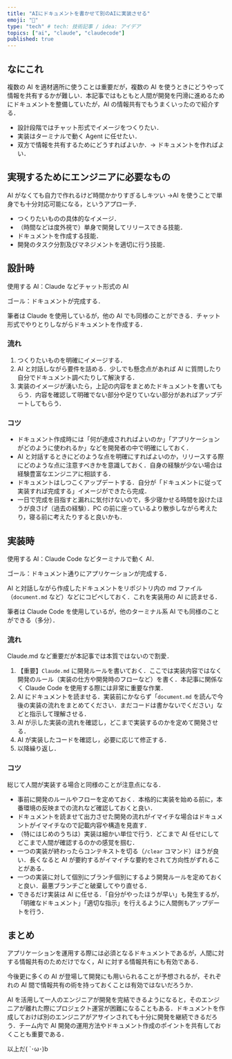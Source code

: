 ```yaml
---
title: "AIにドキュメントを書かせて別のAIに実装させる"
emoji: "📜"
type: "tech" # tech: 技術記事 / idea: アイデア
topics: ["ai", "claude", "claudecode"]
published: true
---
```


## なにこれ

複数の AI を適材適所に使うことは重要だが，複数の AI を使うときにどうやって情報を共有するかが難しい．本記事ではもともと人間が開発を円滑に進めるためにドキュメントを整備していたが，AI の情報共有でもうまくいったので紹介する．

- 設計段階ではチャット形式でイメージをつくりたい．
- 実装はターミナルで動く Agent に任せたい．
- 双方で情報を共有するためにどうすればよいか．→ ドキュメントを作ればよい．

## 実現するためにエンジニアに必要なもの

AI がなくても自力で作れるけど時間かかりすぎるしキツい →AI を使うことで単身でも十分対応可能になる，というアプローチ．

- つくりたいものの具体的なイメージ．
- （時間などは度外視で）単身で開発してリリースできる技能．
- ドキュメントを作成する技能．
- 開発のタスク分割及びマネジメントを適切に行う技能．

## 設計時

使用する AI：Claude などチャット形式の AI

ゴール：ドキュメントが完成する．

筆者は Claude を使用しているが，他の AI でも同様のことができる．チャット形式でやりとりしながらドキュメントを作成する．

### 流れ

1. つくりたいものを明確にイメージする．
2. AI と対話しながら要件を詰める．少しでも懸念点があれば AI に質問したり自分でドキュメント調べたりして解決する．
3. 実装のイメージが湧いたら，上記の内容をまとめたドキュメントを書いてもらう．内容を確認して明確でない部分や足りていない部分があればアップデートしてもらう．

### コツ

- ドキュメント作成時には「何が達成されればよいのか」「アプリケーションがどのように使われるか」などを開発者の中で明確にしておく．
- AI と対話するときにどのような点を明確にすればよいのか，リリースする際にどのような点に注意すべきかを意識しておく．自身の経験が少ない場合は経験豊富なエンジニアに相談する．
- ドキュメントはしつこくアップデートする．自分が「ドキュメントに従って実装すれば完成する」イメージができたら完成．
- 一日で完成を目指すと漏れに気付けないので，多少寝かせる時間を設けたほうが良さげ（過去の経験）．PC の前に座っているより散歩しながら考えたり，寝る前に考えたりすると良いかも．

## 実装時

使用する AI：Claude Code などターミナルで動く AI．

ゴール：ドキュメント通りにアプリケーションが完成する．

AI と対話しながら作成したドキュメントをリポジトリ内の md ファイル（`document.md` など）などにコピペしておく．これを実装用の AI に読ませる．

筆者は Claude Code を使用しているが，他のターミナル系 AI でも同様のことができる（多分）．

### 流れ

Claude.md など重要だが本記事では本質ではないので割愛．

1. 【重要】`Claude.md` に開発ルールを書いておく．ここでは実装内容ではなく開発のルール（実装の仕方や開発時のフローなど）を書く．本記事に関係なく Claude Code を使用する際には非常に重要な作業．
2. AI にドキュメントを読ませる．実装前にかならず「`document.md` を読んで今後の実装の流れをまとめてください．まだコードは書かないでください」などと指示して理解させる．
3. AI が示した実装の流れを確認し，どこまで実装するのかを定めて開発させる．
4. AI が実装したコードを確認し，必要に応じて修正する．
5. 以降繰り返し．

### コツ

総じて人間が実装する場合と同様のことが注意点になる．

- 事前に開発のルールやフローを定めておく．本格的に実装を始める前に，本番環境の反映までの流れなど確認しておくと良い．
- ドキュメントを読ませて出力させた開発の流れがイマイチな場合はドキュメントがイマイチなので記載内容や構造を見直す．
- （特にはじめのうちは）実装は細かい単位で行う．どこまで AI 任せにしてどこまで人間が確認するのかの感覚を掴む．
- 一つの実装が終わったらコンテキストを切る（`/clear` コマンド）ほうが良い．長くなると AI が要約するがイマイチな要約をされて方向性がずれることがある．
- 一つの実装に対して個別にブランチ個別にするよう開発ルールを定めておくと良い．最悪ブランチごと破棄してやり直せる．
- できるだけ実装は AI に任せる．「自分がやったほうが早い」も発生するが，「明確なドキュメント」「適切な指示」を行えるように人間側もアップデートを行う．

## まとめ

アプリケーションを運用する際には必須となるドキュメントであるが，人間に対する情報共有のためだけでなく，AI に対する情報共有にも有効である．

今後更に多くの AI が登場して開発にも用いられることが予想されるが，それぞれの AI 間で情報共有の術を持っておくことは有効ではないだろうか．

AI を活用して一人のエンジニアが開発を完結できるようになると，そのエンジニアが離れた際にプロジェクト運営が困難になることもある．ドキュメントを作成しておけば別のエンジニアがアサインされても十分に開発を継続できるだろう．チーム内で AI 開発の運用方法やドキュメント作成のポイントを共有しておくことも重要である．

以上だ( `･ω･)b
